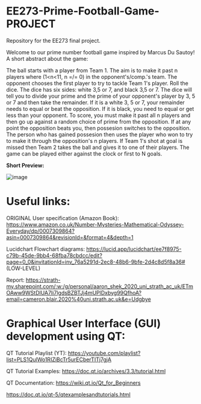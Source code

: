 # EE273-Prime-Football-Game-PROJECT
Repository for the EE273 final project.

Welcome to our prime number football game inspired by Marcus Du Sautoy! 
A short abstract about the game:

The ball starts with a player from Team 1. The aim is to make it past n players where (1<n<11, n =/= 0) in the opponent's/comp.'s team. The opponent chooses the first player to try to tackle Team 1's player. Roll the dice. The dice has six sides: white 3,5 or 7, and black 3,5 or 7. The dice will tell you to divide your prime and the prime of your opponent's player by 3, 5 or 7 and then take the remainder. If it is a white 3, 5 or 7, your remainder needs to equal or beat the opposition. If it is black, you need to equal or get less than your opponent. To score, you must make it past all n players and then go up against a random choice of prime from the opposition. If at any point the opposition beats you, then possesion switches to the opposition. The person who has gained possesion then uses the player who won to try to make it through the opposition's n players. If Team 1's shot at goal is missed then Team 2 takes the ball and gives it to one of their players. The game can be played either against the clock or first to N goals.

**Short Preview:**

![image](https://user-images.githubusercontent.com/78095030/163503011-fc8b7b74-e1b0-462b-99c3-fa0106d1f122.png)


# Useful links:

ORIGINAL User specification (Amazon Book): https://www.amazon.co.uk/Number-Mysteries-Mathematical-Odyssey-Everyday/dp/0007309864?asin=0007309864&revisionId=&format=4&depth=1

Lucidchart Flowchart diagrams: 
https://lucid.app/lucidchart/ee7f8975-c79b-45de-9bb4-68fba78cbdcc/edit?page=0_0&invitationId=inv_76a5291d-2ec8-48b6-9bfe-2d4c8d5f8a36# (LOW-LEVEL)

Report: 
https://strath-my.sharepoint.com/:w:/g/personal/aaron_shek_2020_uni_strath_ac_uk/ETmOAww9WStDlUA7Ii7lgdsBZBTJj4mUPlDxbyg99QfhoA?email=cameron.blair.2020%40uni.strath.ac.uk&e=Udgbye

# Graphical User Interface (GUI) development using QT:

QT Tutorial Playlist (YT):
https://youtube.com/playlist?list=PLS1QulWo1RIZiBcTr5urECberTITj7gjA

QT Tutorial Examples:
https://doc.qt.io/archives/3.3/tutorial.html

QT Documentation:
https://wiki.qt.io/Qt_for_Beginners

https://doc.qt.io/qt-5/qtexamplesandtutorials.html
